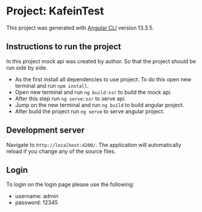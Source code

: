 # Project: KafeinTest

This project was generated with [Angular CLI](https://github.com/angular/angular-cli) version 13.3.5.

## Instructions to run the project

In this project mock api was created by author. So that the project should be run side by side.

- As the first install all dependencies to use project. To do this open new terminal and run `npm install`.
- Open new terminal and run `ng build:ssr` to build the mock api. 
- After this step run `ng serve:ssr` to serve api.
- Jump on the new terminal and run `ng build` to build angular project.
- After build the project run `ng serve` to serve angular project.
 
## Development server

Navigate to `http://localhost:4200/`. The application will automatically reload if you change any of the source files.

## Login 

To login on the login page please use the following:

 - username: admin
 - password: 12345








